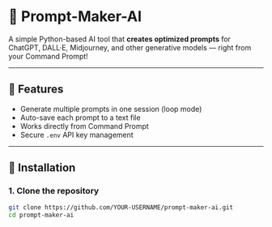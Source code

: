 # 🤖 Prompt-Maker-AI

A simple Python-based AI tool that **creates optimized prompts** for ChatGPT, DALL·E, Midjourney, and other generative models — right from your Command Prompt!

---

## 🚀 Features
- Generate multiple prompts in one session (loop mode)
- Auto-save each prompt to a text file
- Works directly from Command Prompt
- Secure `.env` API key management

---

## 🧩 Installation

### 1. Clone the repository
```bash
git clone https://github.com/YOUR-USERNAME/prompt-maker-ai.git
cd prompt-maker-ai
```
